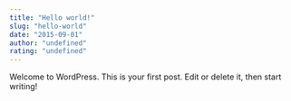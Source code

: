 ```yaml
---
title: "Hello world!"
slug: "hello-world"
date: "2015-09-01"
author: "undefined"
rating: "undefined"
---
```


Welcome to WordPress. This is your first post. Edit or delete it, then start writing!
